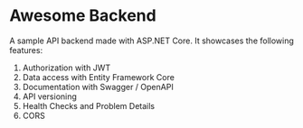 # Awesome Backend
A sample API backend made with ASP.NET Core. It showcases the following features:

1. Authorization with JWT
2. Data access with Entity Framework Core
3. Documentation with Swagger / OpenAPI
4. API versioning
5. Health Checks and Problem Details
6. CORS


